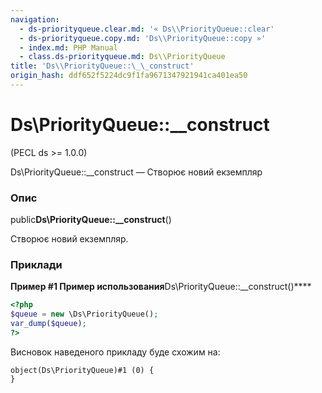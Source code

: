 ```yaml
---
navigation:
  - ds-priorityqueue.clear.md: '« Ds\\PriorityQueue::clear'
  - ds-priorityqueue.copy.md: 'Ds\\PriorityQueue::copy »'
  - index.md: PHP Manual
  - class.ds-priorityqueue.md: Ds\\PriorityQueue
title: 'Ds\\PriorityQueue::\_\_construct'
origin_hash: ddf652f5224dc9f1fa9671347921941ca401ea50
---
```

# Ds\\PriorityQueue::\_\_construct

(PECL ds >= 1.0.0)

Ds\\PriorityQueue::\_\_construct — Створює новий екземпляр

### Опис

public**Ds\\PriorityQueue::\_\_construct**()

Створює новий екземпляр.

### Приклади

**Пример #1 Пример использования**Ds\\PriorityQueue::\_\_construct()\*\*\*\*

```php
<?php
$queue = new \Ds\PriorityQueue();
var_dump($queue);
?>
```

Висновок наведеного прикладу буде схожим на:

```
object(Ds\PriorityQueue)#1 (0) {
}
```
